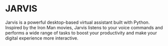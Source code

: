 # JARVIS
Jarvis is a powerful desktop-based virtual assistant built with Python. Inspired by the Iron Man movies, Jarvis listens to your voice commands and performs a wide range of tasks to boost your productivity and make your digital experience more interactive.
